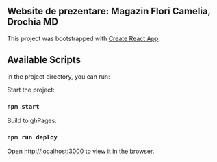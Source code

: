 ## Website de prezentare: Magazin Flori Camelia, Drochia MD

This project was bootstrapped with [Create React App](https://github.com/facebook/create-react-app).

## Available Scripts

In the project directory, you can run:

Start the project:
### `npm start`

Build to ghPages:
### `npm run deploy`

Open [http://localhost:3000](http://localhost:3000) to view it in the browser.
